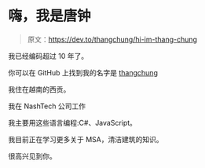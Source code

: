 # 嗨，我是唐钟

> 原文：<https://dev.to/thangchung/hi-im-thang-chung>

我已经编码超过 10 年了。

你可以在 GitHub 上找到我的名字是 [thangchung](https://github.com/thangchung)

我住在越南的西贡。

我在 NashTech 公司工作

我主要用这些语言编程:C#、JavaScript。

我目前正在学习更多关于 MSA，清洁建筑的知识。

很高兴见到你。